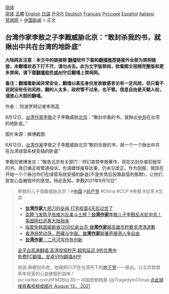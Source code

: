  <!-- 面包屑导航 --> <div class="breadcrumb"><!-- GTranslate: https://gtranslate.io/ -->  <div class="switcher notranslate">  <div class="selected">  <a href="#" onclick="return false;"> 简体</a>  </div>  <div class="option">  <a href="https://www.bannedbook.org" onclick="doGTranslate('zh-CN|zh-CN');jQuery('div.switcher div.selected a').html(jQuery(this).html());return false;" title="简体中文" class="nturl selected"> 简体</a>  <a href="https://www.bannedbook.org/zh-tw/" onclick="doGTranslate('zh-CN|zh-TW');jQuery('div.switcher div.selected a').html(jQuery(this).html());return false;" title="繁體中文" class="nturl"> 正體</a>  <a href="https://www.bannedbook.org/en/" onclick="doGTranslate('zh-CN|en');jQuery('div.switcher div.selected a').html(jQuery(this).html());return false;" title="English" class="nturl"> English</a>  <a href="https://www.bannedbook.org/ja/" onclick="doGTranslate('zh-CN|ja');jQuery('div.switcher div.selected a').html(jQuery(this).html());return false;" title="日本語" class="nturl"> 日語</a>  <a href="https://www.bannedbook.org/ko/" onclick="doGTranslate('zh-CN|ko');jQuery('div.switcher div.selected a').html(jQuery(this).html());return false;" title="한국어" class="nturl"> 한국어</a>  <a href="https://www.bannedbook.org/de/" onclick="doGTranslate('zh-CN|de');jQuery('div.switcher div.selected a').html(jQuery(this).html());return false;" title="Deutsch" class="nturl"> Deutsch</a>  <a href="https://www.bannedbook.org/fr/" onclick="doGTranslate('zh-CN|fr');jQuery('div.switcher div.selected a').html(jQuery(this).html());return false;" title="Français" class="nturl"> Français</a>  <a href="https://www.bannedbook.org/ru/" onclick="doGTranslate('zh-CN|ru');jQuery('div.switcher div.selected a').html(jQuery(this).html());return false;" title="Русский" class="nturl"> Русский</a>  <a href="https://www.bannedbook.org/es/" onclick="doGTranslate('zh-CN|es');jQuery('div.switcher div.selected a').html(jQuery(this).html());return false;" title="Español" class="nturl"> Español</a>  <a href="https://www.bannedbook.org/it/" onclick="doGTranslate('zh-CN|it');jQuery('div.switcher div.selected a').html(jQuery(this).html());return false;" title="Italiano" class="nturl"> Italiano</a>  </div>  </div>      <div class='breadcrumb-sub'><!-- Breadcrumb NavXT 6.3.0 --> <a href="https://www.bannedbook.org/" class="home">禁闻网</a> &gt; <a href="https://www.bannedbook.org/bnews/cnnews/" class="category">中国新闻</a> &gt; 正文</div></div><h2>台湾作家李敖之子李戡威胁北京：“敢封杀我的书，就揪出中共在台湾的地卧底”</h2> <p class="notice"><b>大陆网友注意：本文中的链接除 <a href="https://github.com/bannedbook/fanqiang" >翻墙</a>软件下载和<a href="https://github.com/killgcd/justmysocks/blob/master/README.md">翻墙推荐</a>链接外全部为禁网链接，未翻墙状态下打不开，请勿点击。此为文字版禁闻，欲看图文视频完整版和更多禁闻，请下载<a href="https://github.com/bannedbook/fanqiang">翻墙软件或APP</a>后翻墙上禁闻网。</p><p>备注：翻墙看新闻非常安全，翻墙以真实身份发表敏感言论有一定风险，但只看不说则没有任何风险，翻的人太多，政府管不过来，也不管。信息自由是天赋人权，请放心大胆的翻墙。</b></p>  <div class="entry"> <p>作者： 阿波罗网记者李雨菡</p> <p id="summary">8月12日，<a href="https://www.bannedbook.org/bnews/tag/%e5%8f%b0%e6%b9%be/" class="st_tag internal_tag" rel="tag" title="标签 台湾 下的日志">台湾</a><a href="https://www.bannedbook.org/bnews/tag/%e4%bd%9c%e5%ae%b6/" class="st_tag internal_tag" rel="tag" title="标签 作家 下的日志">作家</a><a href="https://www.bannedbook.org/bnews/tag/%e6%9d%8e%e6%95%96/" class="st_tag internal_tag" rel="tag" title="标签 李敖 下的日志">李敖</a>之子李戡威胁<a href="https://www.bannedbook.org/bnews/tag/%e5%8c%97%e4%ba%ac/" class="st_tag internal_tag" rel="tag" title="标签 北京 下的日志">北京</a>：“敢封杀我的书，就揪出<a href="https://www.bannedbook.org/bnews/tag/%e4%b8%ad%e5%85%b1/" class="st_tag internal_tag" rel="tag" title="标签 中共 下的日志">中共</a>在台湾的地卧底。”</p>  <p>图片来源：微博截图</p> <p>8月12日，<a href="https://www.bannedbook.org/bnews/tag/%E5%8F%B0%E6%B9%BE%E4%BD%9C%E5%AE%B6/" class="st_tag internal_tag" rel="tag" title="标签 台湾作家 下的日志">台湾作家</a>李敖之子李戡威胁北京“敢封杀我的书，就一个一个揪出中共在台湾绿营系统安插的卧底”</p>  <p>李戡在微博发文：“敬告北京有关部门：你们查禁李敖著作，现在又封杀查扣我写的书。我已循正规管道投诉，也请媒体报导此事，仍未见改正。作为回报，我现在开始一个个揪岀你们在绿营系统安插的卧底(不是失势后投靠敌营的那群)，让你们尝尝心血被毁坏的感觉。特此告知。李戡2021年8月12日”</p> <blockquote><p>李敖的儿子竟敢威胁北京！#<span class='wp_keywordlink_affiliate'><a href="https://www.bannedbook.org/" title="中国" target="_blank">中国</a></span> #<a href="https://www.bannedbook.org/bnews/tag/%e5%85%b1%e4%ba%a7%e5%85%9a/" class="st_tag internal_tag" rel="tag" title="标签 共产党 下的日志">共产党</a> #China #CCP #李敖 #台湾 #北京</p>  <ul class='op-related-articles' title='相关阅读'> <li><a href='https://www.bannedbook.org/bnews/cnnews/hknews/20210812/1604628.html' target='_blank'><b>台湾作家</b>九把刀的岳母 打完疫苗4天后过世了</a></li> <li><a href='https://www.bannedbook.org/bnews/bannedvideo/20210225/1493665.html' target='_blank'>袁腾飞发陈平张维为反美斗士榜？<b>台湾作家</b>李敖儿子李戡反水批中共！美国网红逃离大陆始末</a></li> <li><a href='https://www.bannedbook.org/bnews/baitai/20200119/1261453.html' target='_blank'>指罢免韩国瑜能省1200亿新台币 <b>台湾作家</b>被高雄市府要求澄清道歉</a></li> <li><a href='https://www.bannedbook.org/bnews/cnnews/hknews/20190830/1183212.html' target='_blank'>香港局势动荡，西藏与中国、<b>台湾作家</b>联署声援港人争自由</a></li> <li><a href='https://www.bannedbook.org/bnews/headline/20181218/1048685.html' target='_blank'><b>台湾作家</b>：二月河写作有创新</a></li> </ul> <p class="texttj"> <a href="https://github.com/bannedbook/fanqiang/wiki/V2ray%E6%9C%BA%E5%9C%BA" target="_blank">全平台高速翻墙:高清视频秒开,超低延迟,9折优惠中</a><br/> <a href="https://github.com/bannedbook/fanqiang/wiki/%E7%A6%81%E9%97%BB%E7%BD%91%E5%AE%89%E5%8D%93%E7%BF%BB%E5%A2%99%E6%96%B0%E9%97%BBAPP" target="_blank">免费PC翻墙、安卓VPN翻墙APP</a></p><p>他说:再敢封杀他，他就把CCP在台湾布下的<a href="https://www.bannedbook.org/bnews/tag/%e5%9c%b0%e4%b8%8b%e5%85%9a/" class="st_tag internal_tag" rel="tag" title="标签 地下党 下的日志">地下党</a>一一揪出，让北京尝尝多年经营的心血被毁的滋味！<br />         pic.twitter.com/tiFM2BoL3S— 中国悲剧档案 (@TragedyInChina) <a href="https://twitter.com/TragedyInChina/status/1426163914371260417?ref_src=twsrc%5Etfw">点此链接观看视频或图片 August 13， 2021</a></p> </blockquote> </p><a name='sharetosocial'></a>  <div style="margin-bottom:5px;padding-bottom:5px;clear:both"> <div id="archive-pix-1" class="banner-ads"> <!-- AuctionX Display platform tag START --> <div id="26318x728x90x621x_ADSLOT2" clicktrack="%%CLICK_URL_ESC%%"></div> <!-- AuctionX Display platform tag END --> </div> <div id="archive-pix-2" class="banner-ads"> <!-- AuctionX Display platform tag START --> <div id="26315x300x250x621x_ADSLOT2" clicktrack="%%CLICK_URL_ESC%%"></div> <!-- AuctionX Display platform tag END --> </div> </div>  <div id="archive-pix-1" class="banner-ads"> <!-- AuctionX Display platform tag START --> <div id="26318x728x90x621x_ADSLOT3" clicktrack="%%CLICK_URL_ESC%%"></div> <!-- AuctionX Display platform tag END --> </div> </div><!--END ENTRY--> 